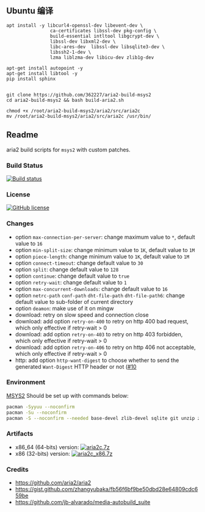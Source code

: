 ## Ubuntu 编译
```
apt install -y libcurl4-openssl-dev libevent-dev \
                ca-certificates libssl-dev pkg-config \
                build-essential intltool libgcrypt-dev \
                libssl-dev libxml2-dev \
                libc-ares-dev  libssl-dev libsqlite3-dev \
                libssh2-1-dev \
                lzma liblzma-dev libicu-dev zlib1g-dev 

apt-get install autopoint -y
apt-get install libtool -y
pip install sphinx


git clone https://github.com/362227/aria2-build-msys2
cd aria2-build-msys2 && bash build-aria2.sh

chmod +x /root/aria2-build-msys2/aria2/src/aria2c
mv /root/aria2-build-msys2/aria2/src/aria2c /usr/bin/
```



## Readme
aria2 build scripts for `msys2` with custom patches.

### Build Status
[![Build status](https://ci.appveyor.com/api/projects/status/fndjci8g5f71gf6l?svg=true)](https://ci.appveyor.com/project/myfreeer/aria2-build-msys2)

### License
[![GitHub license](https://img.shields.io/github/license/myfreeer/aria2-build-msys2.svg)](LICENSE) 

### Changes
* option `max-connection-per-server`: change maximum value to `*`, default value to `16`
* option `min-split-size`: change minimum value to `1K`, default value to `1M`
* option `piece-length`: change minimum value to `1K`, default value to `1M`
* option `connect-timeout`: change default value to `30`
* option `split`: change default value to `128`
* option `continue`: change default value to `true`
* option `retry-wait`: change default value to `1`
* option `max-concurrent-downloads`: change default value to `16`
* option `netrc-path` `conf-path` `dht-file-path` `dht-file-path6`: change default value to sub-folder of current directory
* option `deamon`: make use of it on mingw
* download: retry on slow speed and connection close
* download: add option `retry-on-400` to retry on http 400 bad request, which only effective if retry-wait > 0
* download: add option `retry-on-403` to retry on http 403 forbidden, which only effective if retry-wait > 0
* download: add option `retry-on-406` to retry on http 406 not acceptable, which only effective if retry-wait > 0
* http: add option `http-want-digest` to choose whether to send the generated `Want-Digest` HTTP header or not ([#10](https://github.com/myfreeer/aria2-build-msys2/issues/10)

### Environment 
[MSYS2](http://www.msys2.org/)
Should be set up with commands below:
```sh
pacman -Syyuu --noconfirm
pacman -Su --noconfirm
pacman -S --noconfirm --needed base-devel zlib-devel sqlite git unzip zip tar gmp gmp-devel libssh2 libssh2-devel openssl-devel
```

### Artifacts
* x86_64 (64-bits) version: [![aria2c.7z](https://img.shields.io/badge/download-aria2c.7z-brightgreen.svg)](https://ci.appveyor.com/api/projects/myfreeer/aria2-build-msys2/artifacts/aria2c.7z)
* x86 (32-bits) version: [![aria2c_x86.7z](https://img.shields.io/badge/download-aria2c_x86.7z-brightgreen.svg)](https://ci.appveyor.com/api/projects/myfreeer/aria2-build-msys2/artifacts/aria2c_x86.7z)

### Credits
* https://github.com/aria2/aria2
* https://gist.github.com/zhangyubaka/fb56f6bf9be50dbd28e64809cdc659be
* https://github.com/jb-alvarado/media-autobuild_suite
